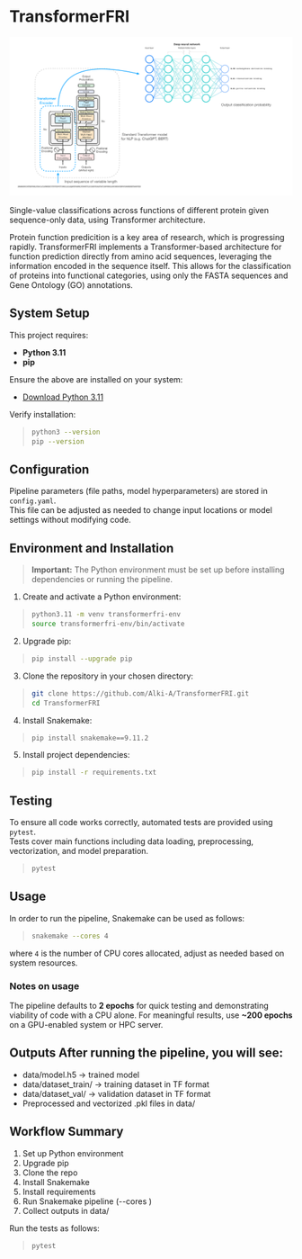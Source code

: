 # TransformerFRI
![Transformer Architecture](images/architecture.png)

 Single-value classifications across functions of different protein given sequence-only data, using Transformer architecture.

Protein function predicition is a key area of research, which is progressing rapidly. TransformerFRI implements a Transformer-based architecture for function prediction directly from amino acid sequences, leveraging the information encoded in the sequence itself. This allows for the classification of proteins into functional categories, using only the FASTA sequences and Gene Ontology (GO) annotations.

 ## System Setup

This project requires:

- **Python 3.11**
- **pip**

Ensure the above are installed on your system:  

- [Download Python 3.11](https://www.python.org/downloads/release/python-3110/)  

Verify installation:
>```bash
>python3 --version
>pip --version
>```

## Configuration
Pipeline parameters (file paths, model hyperparameters) are stored in `config.yaml`.  
This file can be adjusted as needed to change input locations or model settings without modifying code.


## Environment and Installation

> **Important:** The Python environment must be set up before installing dependencies or running the pipeline.

1. Create and activate a Python environment: 
>```bash
>python3.11 -m venv transformerfri-env 
>source transformerfri-env/bin/activate
>```

2. Upgrade pip:
>```bash
>pip install --upgrade pip
>```

3. Clone the repository in your chosen directory:
>```bash
>git clone https://github.com/Alki-A/TransformerFRI.git
>cd TransformerFRI
>```

4. Install Snakemake:
>```bash
>pip install snakemake==9.11.2
>```

5. Install project dependencies:
>```bash
>pip install -r requirements.txt
>```

## Testing

To ensure all code works correctly, automated tests are provided using `pytest`.  
Tests cover main functions including data loading, preprocessing, vectorization, and model preparation.
>```bash
>pytest
>```


 ## Usage

In order to run the pipeline, Snakemake can be used as follows:
>```bash
>snakemake --cores 4
>``` 
where `4` is the number of CPU cores allocated, adjust as needed based on system resources.

   ### Notes on usage
   The pipeline defaults to **2 epochs** for quick testing and demonstrating viability of code with a CPU alone.
   For meaningful results, use **~200 epochs** on a GPU-enabled system or HPC server.

   ## Outputs After running the pipeline, you will see:
   - data/model.h5 → trained model
   - data/dataset_train/ → training dataset in TF format 
   - data/dataset_val/ → validation dataset in TF format 
   - Preprocessed and vectorized .pkl files in data/

   ## Workflow Summary 
   1. Set up Python environment 
   2. Upgrade pip 
   3. Clone the repo 
   4. Install Snakemake 
   5. Install requirements 
   6. Run Snakemake pipeline (--cores <N>) 
   7. Collect outputs in data/



Run the tests as follows:
>```bash
>pytest
>````